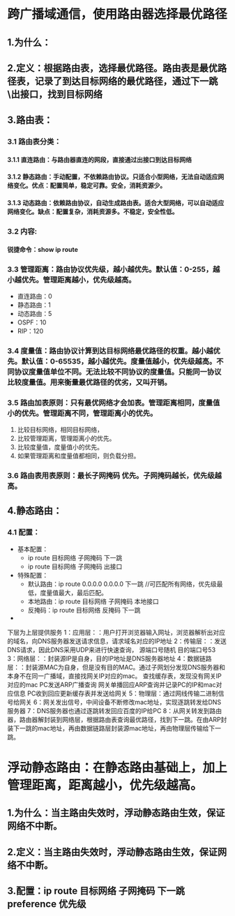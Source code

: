 # 跨广播域通信，使用路由器选择最优路径
## 1.为什么：
## 2.定义：根据路由表，选择最优路径。路由表是最优路径表，记录了到达目标网络的最优路径，通过下一跳\出接口，找到目标网络
## 3.路由表：
### 3.1 路由表分类：
#### 3.1.1 直连路由：与路由器直连的网段，直接通过出接口到达目标网络
#### 3.1.2 静态路由：手动配置，不依赖路由协议。只适合小型网络，无法自动适应网络变化。优点：配置简单，稳定可靠。安全，消耗资源少。
#### 3.1.3 动态路由：依赖路由协议，自动生成路由表。适合大型网络，可以自动适应网络变化。缺点：配置复杂，消耗资源多。不稳定，安全性低。

### 3.2 内容:
####  锐捷命令：show ip route

### 3.3 管理距离：路由协议优先级，越小越优先。默认值：0-255，越小越优先。管理距离越小，优先级越高。
-   直连路由：0
-   静态路由：1
-   动态路由：5
-   OSPF：10
-   RIP：120

### 3.4 度量值：路由协议计算到达目标网络最优路径的权重。越小越优先。默认值：0-65535，越小越优先。度量值越小，优先级越高。不同协议度量值单位不同。无法比较不同协议的度量值。只能同一协议比较度量值。用来衡量最优路径的优劣，又叫开销。

### 3.5 路由加表原则：只有最优网络才会加表。管理距离相同，度量值小的优先。管理距离不同，管理距离小的优先。
1.  比较目标网络，相同目标网络，
2.  比较管理距离，管理距离小的优先。
3.  比较度量值，度量值小的优先。
4.  如果管理距离和度量值都相同，则负载分担。

### 3.6 路由表用表原则：最长子网掩码 优先。子网掩码越长，优先级越高。


## 4.静态路由：
### 4.1 配置：
-   基本配置：
    -   ip route 目标网络 子网掩码 下一跳
    -   ip route 目标网络 子网掩码 出接口
-   特殊配置：
    -   默认路由：ip route 0.0.0.0 0.0.0.0 下一跳 //可匹配所有网络，优先级最低，度量值最大，最后匹配。
    -   本地路由：ip route 目标网络 子网掩码 本地接口
    -   反掩码：ip route 目标网络 反掩码 下一跳
-   



下层为上层提供服务
1：应用层：：用户打开浏览器输入网址，浏览器解析出对应的域名，向DNS服务器发送请求信息，请求域名对应的IP地址
2：传输层：：发送DNS请求，因此DNS采用UDP来进行快速查询， 源端口号随机 目的端口号53
3：网络层：：封装源IP是自身，目的IP地址是DNS服务器地址
4：数据链路层：：封装源MAC为自身，但是没有目的MAC。通过子网划分发现DNS服务器和本身不在同一广播域，直接找网关IP对应的mac。
     查找缓存表，发现没有网关IP对应的mac
     PC发送ARP广播查询
     网关单播回应ARP查询并记录PC的IP和mac对应信息
     PC收到回应更新缓存表并发送给网关
5：物理层：通过网线传输二进制信号给网关
6：网关发出信号，中间设备不断修改mac地址，实现逐跳转发给DNS服务器
7：DNS服务器也通过逐跳转发回应百度的IP给PC
8：从网关转发到路由器，路由器解封装到网络层，根据路由表查询最优路径，找到下一跳。在由ARP封装下一跳的mac地址，再由数据链路层封装源mac地址，再由物理层传输给下一跳。

# 浮动静态路由：在静态路由基础上，加上管理距离，距离越小，优先级越高。 
## 1.为什么：当主路由失效时，浮动静态路由生效，保证网络不中断。
## 2.定义：当主路由失效时，浮动静态路由生效，保证网络不中断。
## 3.配置：ip route 目标网络 子网掩码 下一跳 preference 优先级